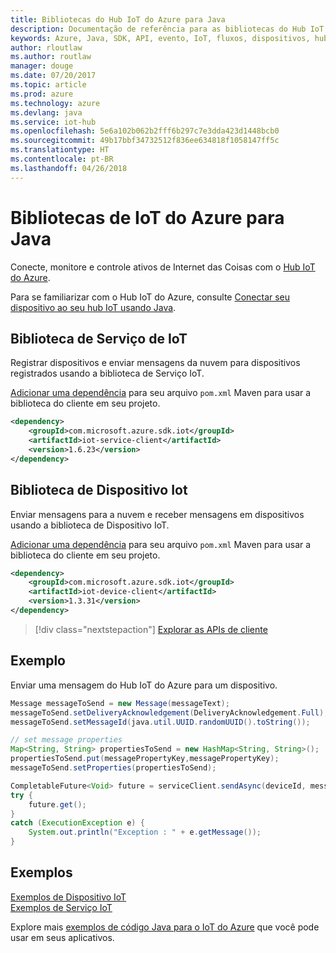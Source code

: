 ```yaml
---
title: Bibliotecas do Hub IoT do Azure para Java
description: Documentação de referência para as bibliotecas do Hub IoT do Azure para Java
keywords: Azure, Java, SDK, API, evento, IoT, fluxos, dispositivos, hub iot
author: rloutlaw
ms.author: routlaw
manager: douge
ms.date: 07/20/2017
ms.topic: article
ms.prod: azure
ms.technology: azure
ms.devlang: java
ms.service: iot-hub
ms.openlocfilehash: 5e6a102b062b2fff6b297c7e3dda423d1448bcb0
ms.sourcegitcommit: 49b17bbf34732512f836ee634818f1058147ff5c
ms.translationtype: HT
ms.contentlocale: pt-BR
ms.lasthandoff: 04/26/2018
---
```

# <a name="azure-iot-libraries-for-java"></a>Bibliotecas de IoT do Azure para Java

Conecte, monitore e controle ativos de Internet das Coisas com o [Hub IoT do Azure](https://docs.microsoft.com/azure/iot-hub/iot-hub-what-is-iot-hub).

Para se familiarizar com o Hub IoT do Azure, consulte [Conectar seu dispositivo ao seu hub IoT usando Java](/azure/iot-hub/iot-hub-java-java-getstarted).

## <a name="iot-service-library"></a>Biblioteca de Serviço de IoT

Registrar dispositivos e enviar mensagens da nuvem para dispositivos registrados usando a biblioteca de Serviço IoT.

[Adicionar uma dependência](https://maven.apache.org/guides/getting-started/index.html#How_do_I_use_external_dependencies) para seu arquivo `pom.xml` Maven para usar a biblioteca do cliente em seu projeto.  

```XML
<dependency>
    <groupId>com.microsoft.azure.sdk.iot</groupId>
    <artifactId>iot-service-client</artifactId>
    <version>1.6.23</version>
</dependency>
```   

## <a name="iot-device-library"></a>Biblioteca de Dispositivo Iot

Enviar mensagens para a nuvem e receber mensagens em dispositivos usando a biblioteca de Dispositivo IoT.

[Adicionar uma dependência](https://maven.apache.org/guides/getting-started/index.html#How_do_I_use_external_dependencies) para seu arquivo `pom.xml` Maven para usar a biblioteca do cliente em seu projeto.  

```XML
<dependency>
    <groupId>com.microsoft.azure.sdk.iot</groupId>
    <artifactId>iot-device-client</artifactId>
    <version>1.3.31</version>
</dependency>
```

> [!div class="nextstepaction"]
> [Explorar as APIs de cliente](/java/api/overview/azure/iot/client)   

## <a name="example"></a>Exemplo

Enviar uma mensagem do Hub IoT do Azure para um dispositivo.

```java
Message messageToSend = new Message(messageText);
messageToSend.setDeliveryAcknowledgement(DeliveryAcknowledgement.Full);
messageToSend.setMessageId(java.util.UUID.randomUUID().toString());

// set message properties
Map<String, String> propertiesToSend = new HashMap<String, String>();
propertiesToSend.put(messagePropertyKey,messagePropertyKey);
messageToSend.setProperties(propertiesToSend);

CompletableFuture<Void> future = serviceClient.sendAsync(deviceId, messageToSend);
try {
    future.get();
}
catch (ExecutionException e) {
    System.out.println("Exception : " + e.getMessage());
}
```


## <a name="samples"></a>Exemplos

[Exemplos de Dispositivo IoT](https://github.com/Azure/azure-iot-sdk-java/tree/master/device/iot-device-samples)     
[Exemplos de Serviço IoT](https://github.com/Azure/azure-iot-sdk-java/tree/master/service/iot-service-samples)

Explore mais [exemplos de código Java para o IoT do Azure](https://azure.microsoft.com/resources/samples/?platform=java&term=iot) que você pode usar em seus aplicativos.
